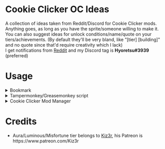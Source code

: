 # Cookie Clicker OC Ideas

A collection of ideas taken from Reddit/Discord for Cookie Clicker mods. Anything goes, as long as you have the sprite/someone willing to make it. You can also suggest ideas for unlock conditions/name/quote on your tiers/achievements. (By default they'll be very bland, like "[tier] [building]" and no quote since that'd require creativity which I lack)
<br/>
I get notifications from [Reddit](https://www.reddit.com/user/hyoretsu) and my Discord tag is **Hyoretsu#3939** (preferred)

# Usage

<details>
<summary>Bookmark</summary>
<br/>
<pre>
javascript: (function() {
	Game.LoadMod('https://hyoretsu.github.io/ccideas-mod/dist/CCIdeas.js');
}());
</pre>
</details>
<details>
<summary>Tampermonkey/Greasemonkey script</summary>
<br/>
<pre>
// ==UserScript==
// @name Cookie Clicker OC Ideas
// @namespace Cookie Clicker OC Ideas
// @include http://orteil.dashnet.org/cookieclicker/
// @include https://orteil.dashnet.org/cookieclicker/
// @include http://orteil.dashnet.org/cookieclicker/beta/
// @include https://orteil.dashnet.org/cookieclicker/beta/
// @version github-latest
// @grant none
// ==/UserScript==
<!-- -->
(function() {
    const checkReady = setInterval(function() {
        if (typeof Game.ready !== 'undefined' && Game.ready) {
            Game.LoadMod('https://hyoretsu.github.io/ccideas-mod/dist/CCIdeas.js');
            clearInterval(checkReady);
        }
    }, 1000);
})();
</pre>
</details>
<details>
<summary>Cookie Clicker Mod Manager</summary>
<br/>
Use this link: https://hyoretsu.github.io/ccideas-mod/dist/CCIdeas.js
</details>

# Credits

<ul>
 <li>Aura/Luminous/Misfortune tier belongs to <a href="https://twitter.com/Kiz3r_Official" target="_blank" and rel="noopener noreferrer">Kiz3r</a>, his Patreon is https://www.patreon.com/Kiz3r</li>
</ul>
